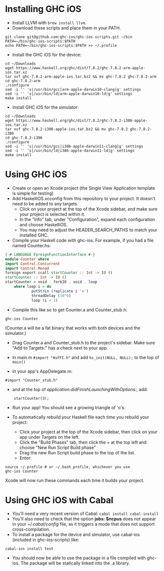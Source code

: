 # Installing GHC iOS

* Install LLVM with ```brew install llvm```.
* Download these scripts and place them in your PATH.
```
git clone git@github.com:ghc-ios/ghc-ios-scripts.git ~/bin
PATH=~/bin/ghc-ios-scripts:$PATH
echo PATH=~/bin/ghc-ios-scripts:$PATH >> ~/.profile
```

* Install the GHC iOS for the device:
```
cd ~/Downloads
wget https://www.haskell.org/ghc/dist/7.8.2/ghc-7.8.2-arm-apple-ios.tar.xz
tar xvf ghc-7.8.2-arm-apple-ios.tar.bz2 && mv ghc-7.8.2 ghc-7.8.2-arm
cd ghc-7.8.2-arm
./configure
sed -i '' 's|/usr/bin/gcc|arm-apple-darwin10-clang|g' settings
sed -i '' 's|/usr/bin/ld|arm-apple-darwin10-ld|g' settings
make install
```

* Install GHC iOS for the simulator:
```
cd ~/Downloads
wget https://www.haskell.org/ghc/dist/7.8.2/ghc-7.8.2-i386-apple-ios.tar.xz
tar xvf ghc-7.8.2-i386-apple-ios.tar.bz2 && mv ghc-7.8.2 ghc-7.8.2-i386
cd ghc-7.8.2-i386
./configure
sed -i '' 's|/usr/bin/gcc|i386-apple-darwin11-clang|g' settings
sed -i '' 's|/usr/bin/ld|i386-apple-darwin11-ld|g' settings
make install
```

# Using GHC iOS

* Create or open an Xcode project (the Single View Application template is simple for testing)
* Add HaskelliOS.xcconfig from this repository to your project. It doesn't need to be added to any targets.
    * Click on your project at the top of the Xcode sidebar, and make sure your project is selected within it.
    * In the "Info" tab, under "Configuration", expand each configuration and choose HaskelliOS.
    * You may need to adjust the HEADER_SEARCH_PATHS to match your installed GHC.
* Compile your Haskell code with ghc-ios. For example, if you had a file named Counter.hs:
```haskell
{-# LANGUAGE ForeignFunctionInterface #-}
module Counter where
import Control.Concurrent
import Control.Monad
foreign export ccall startCounter :: Int -> IO ()
startCounter :: Int -> IO ()
startCounter = void . forkIO . void . loop
    where loop i = do
            putStrLn (replicate i 'o')
            threadDelay (10^6)
            loop (i + 1)
```
* Compile this like so to get Counter.a and Counter_stub.h:
```
ghc-ios Counter
```
(Counter.a will be a fat binary that works with both devices and the simulator.)


* Drag Counter.a and Counter_stub.h to the project's sidebar. Make sure "Add to Targets:" has a check next to your app.

* In main.m ```#import "HsFFI.h"``` and add ```hs_init(NULL, NULL);``` to the top of ```main()```

* In your app's AppDelegate.m:
```
#import "Counter_stub.h"
```
* and at the top of *application:didFinishLaunchingWithOptions:*, add:
```
    startCounter(3);
```

* Run your app! You should see a growing triangle of 'o's.

* To automatically rebuild your Haskell file each time you rebuild your project:
   * Click your project at the top of the Xcode sidebar, then click on your app under Targets on the left.
   * Click the "Build Phases" tab, then click the + at the top left and choose "New Run Script Build phase"
   * Drag the new Run Script build phase to the top of the list.
   * Enter:
```
source ~/.profile # or ~/.bash_profile, whichever you use
ghc-ios Counter
```
Xcode will now run these commands each time it builds your project.

# Using GHC iOS with Cabal

* You'll need a very recent version of Cabal: ```cabal install cabal-install```
* You'll also need to check that the option **jobs: $ncpus** does not appear in your *~/.cabal/config* file, as it triggers a mode that does not support cross-compilation.
* To install a package for the device and simulator, use cabal-ios (included in ghc-ios-scripts) like:
```
cabal-ios install text
```
* You should now be able to use the package in a file compiled with ghc-ios. The package will be statically linked into the .a library.



